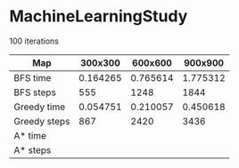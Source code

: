 # MachineLearningStudy

100 iterations

Map | 300x300 | 600x600 | 900x900|
--- | --- | --- | --- |
BFS time| 0.164265 | 0.765614 | 1.775312 |
BFS steps | 555 | 1248 | 1844 |
Greedy time | 0.054751 | 0.210057 | 0.450618
Greedy steps | 867 | 2420 | 3436 |
A* time |  |  |  |
A* steps |  |  |  |
